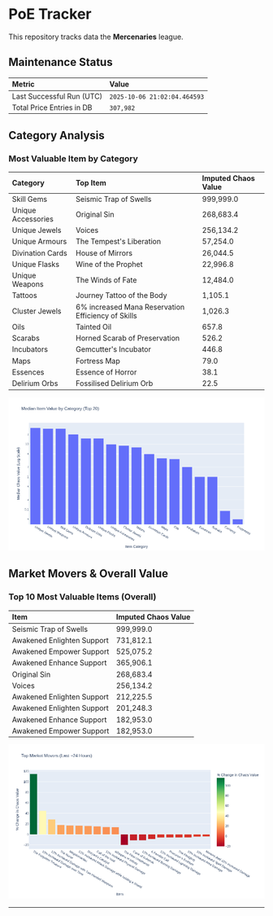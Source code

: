 # PoE Tracker

This repository tracks data the **Mercenaries** league.

## Maintenance Status

<!-- START_MAINTENANCE -->
| Metric | Value |
|:---|:---|
| Last Successful Run (UTC) | `2025-10-06 21:02:04.464593` |
| Total Price Entries in DB | `307,982` |

<!-- END_MAINTENANCE -->

## Category Analysis

<!-- START_CATEGORY_ANALYSIS -->
### Most Valuable Item by Category
| Category | Top Item | Imputed Chaos Value |
| :--- | :--- | :--- |
| Skill Gems | Seismic Trap of Swells | 999,999.0 |
| Unique Accessories | Original Sin | 268,683.4 |
| Unique Jewels | Voices | 256,134.2 |
| Unique Armours | The Tempest's Liberation | 57,254.0 |
| Divination Cards | House of Mirrors | 26,044.5 |
| Unique Flasks | Wine of the Prophet | 22,996.8 |
| Unique Weapons | The Winds of Fate | 12,484.0 |
| Tattoos | Journey Tattoo of the Body | 1,105.1 |
| Cluster Jewels | 6% increased Mana Reservation Efficiency of Skills | 1,026.3 |
| Oils | Tainted Oil | 657.8 |
| Scarabs | Horned Scarab of Preservation | 526.2 |
| Incubators | Gemcutter's Incubator | 446.8 |
| Maps | Fortress Map | 79.0 |
| Essences | Essence of Horror | 38.1 |
| Delirium Orbs | Fossilised Delirium Orb | 22.5 |


![Category Analysis Chart](charts/category_analysis.png)
<!-- END_CATEGORY_ANALYSIS -->

## Market Movers & Overall Value

<!-- START_ANALYSIS -->
### Top 10 Most Valuable Items (Overall)
| Item | Imputed Chaos Value |
| :--- | :--- |
| Seismic Trap of Swells | 999,999.0 |
| Awakened Enlighten Support | 731,812.1 |
| Awakened Empower Support | 525,075.2 |
| Awakened Enhance Support | 365,906.1 |
| Original Sin | 268,683.4 |
| Voices | 256,134.2 |
| Awakened Enlighten Support | 212,225.5 |
| Awakened Enlighten Support | 201,248.3 |
| Awakened Enhance Support | 182,953.0 |
| Awakened Empower Support | 182,953.0 |


![Market Movers Chart](charts/market_movers.png)
<!-- END_ANALYSIS -->

---
